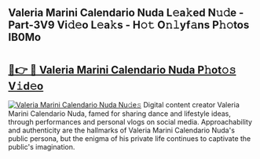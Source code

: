 ## Valeria Marini Calendario Nuda L𝚎a𝚔ed N𝚞𝚍e - Part-3V9 Vi𝚍𝚎o L𝚎a𝚔s - H𝚘𝚝 O𝚗𝚕yf𝚊ns P𝚑𝚘tos IB0Mo

# <h2><a href="http://kfca5i.oniu.top/?m=Valeria+Marini+Calendario+Nuda">🔗👉 🔴 Valeria Marini Calendario Nuda P𝚑ot𝚘𝚜 V𝚒d𝚎o</a></h2>

[![Valeria Marini Calendario Nuda Nu𝚍e𝚜](https://i.imgur.com/0qMVB7G.gif)](http://kfca5i.oniu.top/?m=Valeria+Marini+Calendario+Nuda)
Digital content creator Valeria Marini Calendario Nuda, famed for sharing dance and lifestyle ideas, through performances and personal vlogs on social media. Approachability and authenticity are the hallmarks of Valeria Marini Calendario Nuda's public persona, but the enigma of his private life continues to captivate the public's imagination.  
